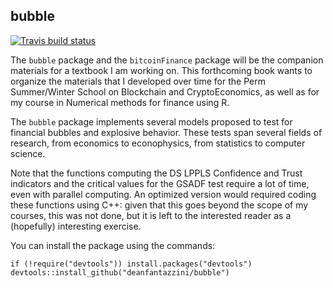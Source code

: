 ## bubble

[![Travis build status](https://travis-ci.org/deanfantazzini/bubble.svg?branch=master)](https://travis-ci.org/deanfantazzini/bubble)

The `bubble` package and the `bitcoinFinance` package will be the companion materials for a textbook I am working on. This forthcoming book wants to
organize the materials that I developed over time for the Perm Summer/Winter School on Blockchain and CryptoEconomics, as well as for my course in Numerical
methods for finance using R.

The `bubble` package implements several models proposed to test for financial bubbles and explosive behavior. These tests span several fields of research, 
  from economics to econophysics, from statistics to computer science.
  
Note that the functions computing the DS LPPLS Confidence and Trust indicators and the critical values for the GSADF test require a lot of time, even with parallel computing. An optimized version would required coding these functions using C++: given that this goes beyond the scope
of my courses, this was not done, but it is left to the interested reader as a (hopefully) interesting exercise. 

You can install the package using the commands:
``` {.r}
if (!require("devtools")) install.packages("devtools")
devtools::install_github("deanfantazzini/bubble")
```
